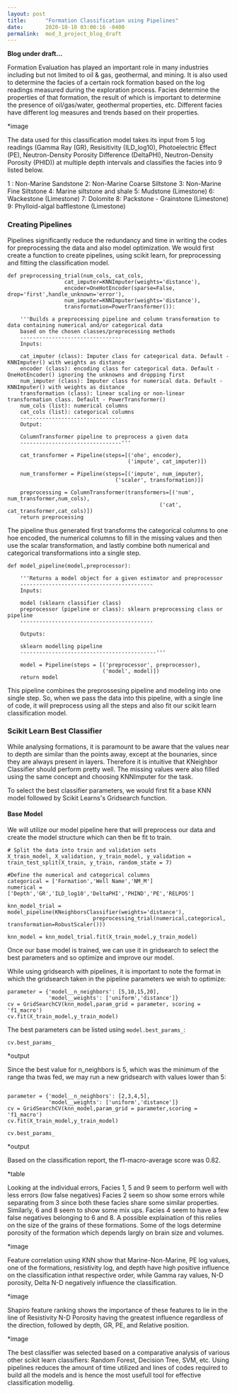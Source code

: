 ```yaml
---
layout: post
title:      "Formation Classification using Pipelines"
date:       2020-10-10 03:00:16 -0400
permalink:  mod_3_project_blog_draft
---
```


**Blog under draft...**

Formation Evaluation has played an important role in many industries including but not limited to oil & gas, geothermal, and mining. It is also used to determine the facies of a certain rock formation based on the log readings measured during the exploration process. Facies determine the properties of that formation, the result of which is important to determine the presence of oil/gas/water, geothermal properties, etc. Different facies have different log measures and trends based on their properties.

*image

The data used for this classification model takes its input from 5 log readings (Gamma Ray (GR), Resisitivity (ILD_log10), Photoelectric Effect (PE), Neutron-Density Porosity Difference (DeltaPHI), Neutron-Density Porosity (PHID)) at multiple depth intervals and classifies the facies into 9 listed below.

1 : Non-Marine Sandstone
2: Non-Marine Coarse Siltstone
3: Non-Marine Fine Siltstone
4: Marine siltstone and shale
5: Mudstone (Limestone)
6: Wackestone (Limestone)
7: Dolomite
8: Packstone - Grainstone (Limestone)
9: Phylloid-algal bafflestone (Limestone)

### Creating Pipelines

Pipelines significantly reduce the redundancy and time in writing the codes for preprocessing the data and also model optimization. We would first create a function to create pipelines, using scikit learn, for preprocessing and fitting the classification model.

```
def preprocessing_trial(num_cols, cat_cols,
                  cat_imputer=KNNImputer(weights='distance'), 
                  encoder=OneHotEncoder(sparse=False, drop='first',handle_unknown='error'), 
                  num_imputer=KNNImputer(weights='distance'), 
                  transformation=PowerTransformer()):
    
    '''Builds a preprocessing pipeline and column transformation to data containing numerical and/or categorical data 
    based on the chosen classes/preprocessing methods
    --------------------------------
    Inputs:
    
    cat_imputer (class): Imputer class for categorical data. Default - KNNImputer() with weights as distance
    encoder (class): encoding class for categorical data. Default - OneHotEncoder() ignoring the unknowns and dropping first
    num_imputer (class): Imputer class for numerical data. Default - KNNImputer() with weights as distance
    transformation (class): linear scaling or non-linear transformation class. Default - PowerTransformer()
    num_cols (list): numerical columns
    cat_cols (list): categorical columns
    --------------------------------
    Output:
    
    ColumnTransformer pipeline to preprocess a given data
    --------------------------------'''
    
    cat_transformer = Pipeline(steps=[('ohe', encoder),
                                      ('impute', cat_imputer)])
    
    num_transformer = Pipeline(steps=[('impute', num_imputer),
                                  ('scaler', transformation)])
    
    preprocessing = ColumnTransformer(transformers=[('num', num_transformer,num_cols),
                                                ('cat', cat_transformer,cat_cols)])
    return preprocessing
```

The pipeline thus generated first transforms the categorical columns to one hoe encoded, the numerical columns to fill in the missing values and then use the scalar transformation, and lastly combine both numerical and categorical transformations into a single step.

```
def model_pipeline(model,preprocessor):
    
    '''Returns a model object for a given estimator and preprocessor
    ------------------------------------------
    Inputs:
    
    model (sklearn classifier class)
    preprocessor (pipeline or class): sklearn preprocessing class or pipeline
    ------------------------------------------
    
    Outputs:
    
    sklearn modelling pipeline
    -------------------------------------------'''
    
    model = Pipeline(steps = [('preprocessor', preprocessor),
                              ('model', model)])
    return model
```

This pipeline combines the preprossesing pipeline and modeling into one single step. So, when we pass the data into this pipeline, with a single line of code, it will preprocess using all the steps and also fit our scikit learn classification model.


### Scikit Learn Best Classifier

While analysing formations, it is paramount to be aware that the values near to depth are similar than the points away, except at the bounaries, since they are always present in layers. Therefore it is intuitive that KNeighbor Classifier should perform pretty well. The missing values were also filled using the same concept and choosing KNNImputer for the task.

To select the best classifier parameters, we would first fit a base KNN model followed by Scikit Learns's Gridsearch function.

#### Base Model

We will utilize our model pipeline here that will preprocess our data and create the model structure which can then be fit to train.

```
# Split the data into train and validation sets
X_train_model, X_validation, y_train_model, y_validation = train_test_split(X_train, y_train, random_state = 7)

#Define the numerical and categorical columns
categorical = ['Formation','Well Name','NM_M']
numerical = ['Depth','GR','ILD_log10','DeltaPHI','PHIND','PE','RELPOS']
```

```
knn_model_trial = model_pipeline(KNeighborsClassifier(weights='distance'),
                           preprocessing_trial(numerical,categorical, transformation=RobustScaler()))

knn_model = knn_model_trial.fit(X_train_model,y_train_model)
```

Once our base model is trained, we can use it in gridsearch to select the best parameters and so optimize and improve our model.

While using gridsearch with pipelines, it is important to note the format in which the gridsearch taken in the pipeline parameters we wish to optimize:

```
parameter = {'model__n_neighbors': [5,10,15,20],
             'model__weights': ['uniform','distance']}
cv = GridSearchCV(knn_model,param_grid = parameter, scoring = 'f1_macro')
cv.fit(X_train_model,y_train_model)
```

The best parameters can be listed using `model.best_params_`:

```
cv.best_params_
```

*output

Since the best value for n_neighbors is 5, which was the minimum of the range tha twas fed, we may run a new gridsearch with values lower than 5:

```

parameter = {'model__n_neighbors': [2,3,4,5],
             'model__weights': ['uniform','distance']}
cv = GridSearchCV(knn_model,param_grid = parameter,scoring = 'f1_macro')
cv.fit(X_train_model,y_train_model)
```

```
cv.best_params_
```

*output

Based on the classification report, the f1-macro-average score was 0.82.

*table

Looking at the individual errors, Facies 1, 5 and 9 seem to perform well with less errors (low false negatives) Facies 2 seem so show some errors while separating from 3 since both these facies share some similar properties. Similarly, 6 and 8 seem to show some mix ups. Facies 4 seem to have a few false negatives belonging to 6 and 8. A possible explaination of this relies on the size of the grains of these formations. Some of the logs determine porosity of the formation which depends largly on brain size and volumes.

*image

Feature correlation using KNN show that Marine-Non-Marine, PE log values, one of the formations, resistivity log, and depth have high positive influence on the classification inthat respective order, while Gamma ray values, N-D porosity, Delta N-D negatively influence the classification.

*image

Shapiro feature ranking shows the importance of these features to lie in the line of Resistivity N-D Porosity having the greatest influence regardless of the direction, followed by depth, GR, PE, and Relative position.

*image

The best classifier was selected based on a comparative analysis of various other scikit learn classifiers: Random Forest, Decision Tree, SVM, etc. Using pipelines reduces the amount of time utilized and lines of codes required to build all the models and is hence the most usefull tool for effective classification modellig.
